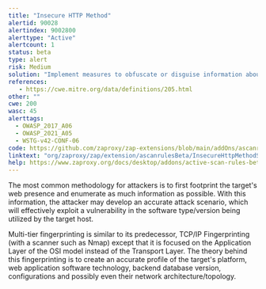 ```yaml
---
title: "Insecure HTTP Method"
alertid: 90028
alertindex: 9002800
alerttype: "Active"
alertcount: 1
status: beta
type: alert
risk: Medium
solution: "Implement measures to obfuscate or disguise information about the system's platform, web application software technology, backend database version, configurations, and network architecture/topology. This can include:  1. **Platform and Software Diversity:** Use a mix of technologies and platforms to make it harder for attackers to build an accurate profile.  2. **False Information:** Introduce fake or misleading information in system responses to confuse fingerprinting tools.  3. **Response Randomization:** Randomize certain elements in responses to make it difficult for attackers to consistently identify the system.  4. **Firewall Rules:** Implement firewall rules to block or limit the effectiveness of fingerprinting techniques.  5. **Regular Updates:** Keep software, platforms, and configurations up-to-date to patch known vulnerabilities and prevent accurate identification based on outdated information.  There is no one-size-fits-all solution, and a combination of these measures may be most effective."
references:
   - https://cwe.mitre.org/data/definitions/205.html
other: ""
cwe: 200
wasc: 45
alerttags: 
  - OWASP_2017_A06
  - OWASP_2021_A05
  - WSTG-v42-CONF-06
code: https://github.com/zaproxy/zap-extensions/blob/main/addOns/ascanrulesBeta/src/main/java/org/zaproxy/zap/extension/ascanrulesBeta/InsecureHttpMethodScanRule.java
linktext: "org/zaproxy/zap/extension/ascanrulesBeta/InsecureHttpMethodScanRule.java"
help: https://www.zaproxy.org/docs/desktop/addons/active-scan-rules-beta/#id-90028
---
```

The most common methodology for attackers is to first footprint the target's web presence and enumerate as much information as possible. With this information, the attacker may develop an accurate attack scenario, which will effectively exploit a vulnerability in the software type/version being utilized by the target host.

Multi-tier fingerprinting is similar to its predecessor, TCP/IP Fingerprinting (with a scanner such as Nmap) except that it is focused on the Application Layer of the OSI model instead of the Transport Layer. The theory behind this fingerprinting is to create an accurate profile of the target's platform, web application software technology, backend database version, configurations and possibly even their network architecture/topology.
